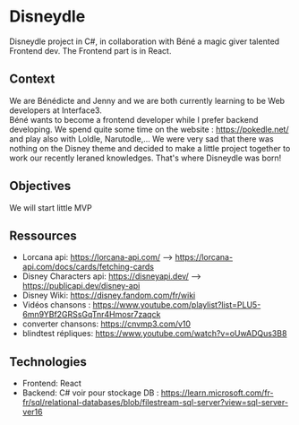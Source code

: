 # Disneydle
Disneydle project in C#, in collaboration with Béné a magic giver talented Frontend dev. The Frontend part is in React.

## Context
We are Bénédicte and Jenny and we are both currently learning to be Web developers at Interface3.  
Béné wants to become a frontend developer while I prefer backend developing.
We spend quite some time on the website : https://pokedle.net/ and play also with Loldle, Narutodle,... 
We were very sad that there was nothing on the Disney theme and decided to make a little project together to work our recently leraned knowledges.
That's where Disneydle was born!

## Objectives
We will start little 
MVP

## Ressources
- Lorcana api: https://lorcana-api.com/
 --> https://lorcana-api.com/docs/cards/fetching-cards
- Disney Characters api: https://disneyapi.dev/
--> https://publicapi.dev/disney-api
- Disney Wiki: https://disney.fandom.com/fr/wiki
- Vidéos chansons : https://www.youtube.com/playlist?list=PLU5-6mn9YBf2GRSsGqTnr4Hmosr7zaqck
- converter chansons: https://cnvmp3.com/v10
- blindtest répliques: https://www.youtube.com/watch?v=oUwADQus3B8

## Technologies
- Frontend: React
- Backend: C#
voir pour stockage DB : https://learn.microsoft.com/fr-fr/sql/relational-databases/blob/filestream-sql-server?view=sql-server-ver16

